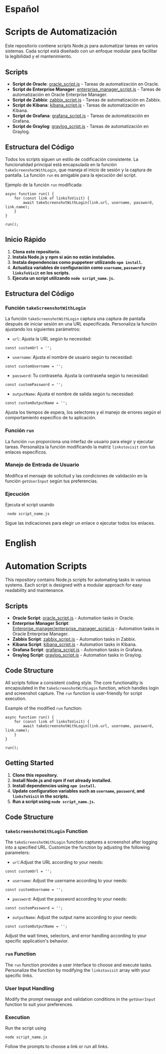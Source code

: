 # Español
#   Scripts de Automatización

Este repositorio contiene scripts Node.js para automatizar tareas en varios sistemas. Cada script está diseñado con un enfoque modular para facilitar la legibilidad y el mantenimiento.

## Scripts

-   **Script de Oracle**: [oracle_script.js](https://github.com/EdgeOfLoftiness/Checklist-scripts/blob/main/Oracle/puppeteertest.js) - Tareas de automatización en Oracle.
-   **Script de Enterprise Manager**: [enterprise_manager_script.js](https://github.com/EdgeOfLoftiness/Checklist-scripts/blob/main/Enterprise_Manager/enterprisetest.js) - Tareas de automatización en Oracle Enterprise Manager.
-   **Script de Zabbix**: [zabbix_script.js](https://github.com/EdgeOfLoftiness/Checklist-scripts/blob/main/Zabbix/zabbixtest.js) - Tareas de automatización en Zabbix.
-   **Script de Kibana**: [kibana_script.js](https://github.com/EdgeOfLoftiness/Checklist-scripts/blob/main/Kibana/kibanatest.js) - Tareas de automatización en Kibana.
-   **Script de Grafana**: [grafana_script.js](https://github.com/EdgeOfLoftiness/Checklist-scripts/blob/main/Grafana/grafanatest.js) - Tareas de automatización en Grafana.
-   **Script de Graylog**: [graylog_script.js](https://github.com/EdgeOfLoftiness/Checklist-scripts/blob/main/Graylog/graylogtest.js) - Tareas de automatización en Graylog.

## Estructura del Código

Todos los scripts siguen un estilo de codificación consistente. La funcionalidad principal está encapsulada en la función `takeScreenshotWithLogin`, que maneja el inicio de sesión y la captura de pantalla. La función `run` es amigable para la ejecución del script.

Ejemplo de la función `run` modificada:

```console
async function run() {
    for (const link of linksToVisit) {
        await takeScreenshotWithLogin(link.url, username, password, link.name);
    }
}

run();
```

## Inicio Rápido

1.  **Clona este repositorio.**
2.  **Instala Node.js y npm si aún no están instalados.**
3.  **Instala dependencias como puppeteer utilizando `npm install`.**
4.  **Actualiza variables de configuración como `username`, `password` y `linksToVisit` en los scripts.**
5.  **Ejecuta un script utilizando `node script_name.js`.**

## Estructura del Código

### Función `takeScreenshotWithLogin`

La función `takeScreenshotWithLogin` captura una captura de pantalla después de iniciar sesión en una URL especificada. Personaliza la función ajustando los siguientes parámetros:

- `url`:
Ajusta la URL según tu necesidad:

```console
const customUrl = '';
```

-   `username`:
 Ajusta el nombre de usuario según tu necesidad:

```console
const customUsername = '';
```

-   `password`: 
Tu contraseña. Ajusta la contraseña según tu necesidad:

```console
const customPassword = '';
```

-   `outputName`:
Ajusta el nombre de salida según tu necesidad:

```console
const customOutputName = '';
```

Ajusta los tiempos de espera, los selectores y el manejo de errores según el comportamiento específico de tu aplicación.

### Función `run`

La función `run` proporciona una interfaz de usuario para elegir y ejecutar tareas. Personaliza la función modificando la matriz `linkstovisit` con tus enlaces específicos.

### Manejo de Entrada de Usuario

Modifica el mensaje de solicitud y las condiciones de validación en la función `getUserInput` según tus preferencias.

### Ejecución

Ejecuta el script usando
 ```console
  node script_name.js
  ```
Sigue las indicaciones para elegir un enlace o ejecutar todos los enlaces.


# English

# Automation Scripts

This repository contains Node.js scripts for automating tasks in various systems. Each script is designed with a modular approach for easy readability and maintenance.

## Scripts

-   **Oracle Script**: [oracle_script.js](https://github.com/EdgeOfLoftiness/Checklist-scripts/blob/main/Oracle/puppeteertest.js) - Automation tasks in Oracle.
-   **Enterprise Manager Script**: [Enterprise_manager/enterprise_manager_script.js](https://github.com/EdgeOfLoftiness/Checklist-scripts/blob/main/Enterprise_Manager/enterprisetest.js) - Automation tasks in Oracle Enterprise Manager.
-   **Zabbix Script**: [zabbix_script.js](https://github.com/EdgeOfLoftiness/Checklist-scripts/blob/main/Zabbix/zabbixtest.js) - Automation tasks in Zabbix.
-   **Kibana Script**: [kibana_script.js](https://github.com/EdgeOfLoftiness/Checklist-scripts/blob/main/Kibana/kibanatest.js) - Automation tasks in Kibana.
-   **Grafana Script**: [grafana_script.js](https://github.com/EdgeOfLoftiness/Checklist-scripts/blob/main/Grafana/grafanatest.js) - Automation tasks in Grafana.
-   **Graylog Script**: [graylog_script.js](https://github.com/EdgeOfLoftiness/Checklist-scripts/blob/main/Graylog/graylogtest.js) - Automation tasks in Graylog.

## Code Structure

All scripts follow a consistent coding style. The core functionality is encapsulated in the `takeScreenshotWithLogin` function, which handles login and screenshot capture. The `run` function is user-friendly for script execution.

Example of the modified `run` function:

```console
async function run() {
    for (const link of linksToVisit) {
        await takeScreenshotWithLogin(link.url, username, password, link.name);
    }
}

run();
```

## Getting Started

1.  **Clone this repository.**
2.  **Install Node.js and npm if not already installed.**
3.  **Install dependencies using `npm install`.**
4.  **Update configuration variables such as `username`, `password`, and `linksToVisit` in the scripts.**
5.  **Run a script using `node script_name.js`.**

## Code Structure

### `takeScreenshotWithLogin` Function

The `takeScreenshotWithLogin` function captures a screenshot after logging into a specified URL. Customize the function by adjusting the following parameters:

-   `url`:Adjust the URL according to your needs:

```console
const customUrl = '';
``` 

-   `username`: Adjust the username according to your needs:

```console
const customUsername = '';
``` 

-   `password`: Adjust the password according to your needs:

```console 
const customPassword = '';
```

-   `outputName`: Adjust the output name according to your needs:

```console
const customOutputName = '';
``` 

Adjust the wait times, selectors, and error handling according to your specific application's behavior.

### `run` Function

The `run` function provides a user interface to choose and execute tasks. Personalize the function by modifying the `linkstovisit` array with your specific links.

### User Input Handling

Modify the prompt message and validation conditions in the `getUserInput` function to suit your preferences.

### Execution

Run the script using 
```console 
node script_name.js
```
Follow the prompts to choose a link or run all links.
